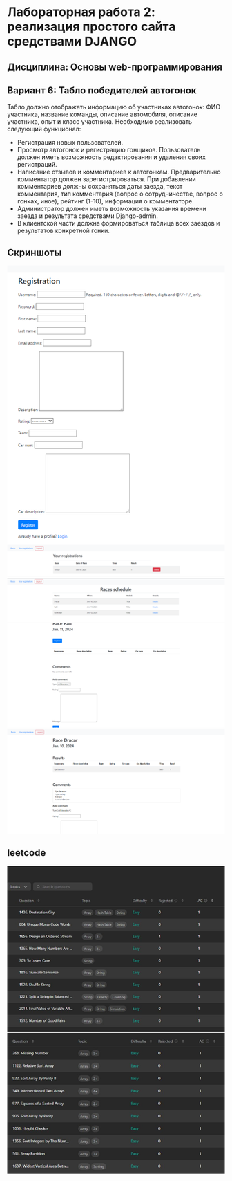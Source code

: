 # Лабораторная работа 2: реализация простого сайта средствами DJANGO
## Дисциплина: Основы web-программирования

## Вариант 6: Табло победителей автогонок

Табло должно отображать информацию об участниках автогонок: ФИО участника,
название команды, описание автомобиля, описание участника, опыт и класс участника.
Необходимо реализовать следующий функционал:

- Регистрация новых пользователей.
- Просмотр автогонок и регистрацию гонщиков. Пользователь должен иметь
возможность редактирования и удаления своих регистраций.
- Написание отзывов и комментариев к автогонкам. Предварительно
комментатор должен зарегистрироваться. При добавлении комментариев
должны сохраняться даты заезда, текст комментария, тип комментария
(вопрос о сотрудничестве, вопрос о гонках, иное), рейтинг (1-10),
информация о комментаторе.
- Администратор должен иметь возможность указания времени заезда и
результата средствами Django-admin.
- В клиентской части должна формироваться таблица всех заездов и
результатов конкретной гонки.

## Скриншоты
![register.png](register.png)
![registrations.png](registrations.png)
![races.png](races.png)
![detailsNotFinished.png](detailsNotFinished.png)
![detailsFinished.png](detailsFinished.png)
## leetcode
![leetcode.jpg](leetcode.jpg)
![leetcode2.jpg](leetcode2.jpg)
